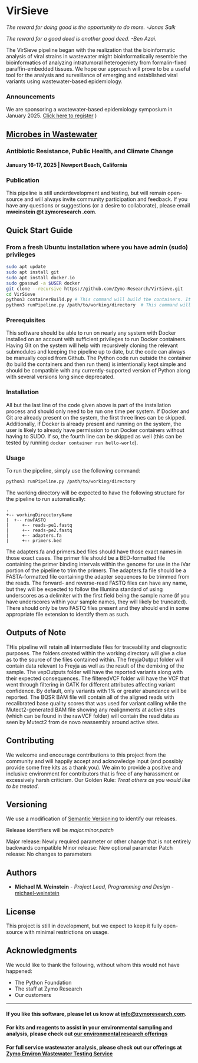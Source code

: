 # VirSieve

*The reward for doing good is the opportunity to do more. -Jonas Salk*

*The reward for a good deed is another good deed. -Ben Azai.*

The VirSieve pipeline began with the realization that the bioinformatic analysis of viral strains in wastewater
might bioinformatically resemble the bioinformatics of analyzing intratumoral heterogeniety from formalin-fixed
paraffin-embedded tissues.  We hope our approach will prove to be a useful tool for the analysis and surveillance
of emerging and established viral variants using wastewater-based epidemiology.

### Announcements
We are sponsoring a wastewater-based epidemiology symposium in January 2025. [Click here to register](https://www.wastewateramr2025.com/)
)
## [Microbes in Wastewater](https://www.wastewateramr2025.com/) 
### Antibiotic Resistance, Public Health, and Climate Change 
#### January 16-17, 2025 | Newport Beach, California 

### Publication
This pipeline is still underdevelopment and testing, but will remain open-source and will always invite community
participation and feedback.  If you have any questions or suggestions (or a desire to collaborate), please email **mweinstein @t zymoresearch .com**.

## Quick Start Guide

### From a fresh Ubuntu installation where you have admin (sudo) privileges
```bash
sudo apt update
sudo apt install git
sudo apt install docker.io
sudo gpasswd -a $USER docker
git clone --recursive https://github.com/Zymo-Research/VirSieve.git
cd VirSieve
python3 containerBuild.py # This command will build the containers. It and all commands above only need to be run once per system as part of the setup.
python3 runPipeline.py /path/to/working/directory  # This command will also be used to initiate subsequent analyses on new data
```

### Prerequisites

This software should be able to run on nearly any system with Docker installed on an account with sufficient
privileges to run Docker containers.  Having Git on the system will help with recursively cloning the 
relevant submodules and keeping the pipeline up to date, but the code can always be manually copied from 
Github.  The Python code run outside the container (to build the containers and then run them) is intentionally
kept simple and should be compatible with any currently-supported version of Python along with several versions
long since deprecated.

### Installation

All but the last line of the code given above is part of the installation process and should only need to be run one 
time per system.  If Docker and Git are already present on the system, the first three lines can be skipped. Additionally,
if Docker is already present and running on the system, the user is likely to already have permission to run Docker containers
without having to SUDO.  If so, the fourth line can be skipped as well (this can be tested by running `docker container run hello-world`).

### Usage

To run the pipeline, simply use the following command:
```bash
python3 runPipeline.py /path/to/working/directory
```
The working directory will be expected to have the following structure for the pipeline to run automatically:
```
.
+-- workingDirecctoryName
|  +-- rawFASTQ
|     +-- reads-pe1.fastq
|     +-- reads-pe2.fastq
|     +-- adapters.fa
|     +-- primers.bed
```
The adapters.fa and primers.bed files should have those exact names in those exact cases.  The primer file
should be a BED-formatted file containing the primer binding intervals within the genome for use in the iVar 
portion of the pipeline to trim the primers.  The adapters.fa file should be a FASTA-formatted file
containing the adapter sequences to be trimmed from the reads.  The forward- and reverse-read FASTQ files 
can have any name, but they will be expected to follow the Illumina standard of using underscores as a delimiter
with the first field being the sample name (if you have underscores within your sample names, they will likely
be truncated).  There should only be two FASTQ files present and they should end in some appropriate file extension
to identify them as such.

## Outputs of Note

THis pipeline will retain all intermediate files for traceability and diagnostic purposes.  The folders created within
the working directory will give a clue as to the source of the files contained within.  The freyjaOutput folder will
contain data relevant to Freyja as well as the result of the demixing of the sample.  The vepOutputs folder will have
the reported variants along with their expected consequences.  The filteredVCF folder will have the VCF that went
through filtering in GATK for different attributes affecting variant confidence.  By default, only variants with 1% or
greater abundance will be reported.  The BQSR BAM file will contain all of the aligned reads with recalibrated
base quality scores that was used for variant calling while the Mutect2-generated BAM file showing any realignments at
active sites (which can be found in the rawVCF folder) will contain the read data as seen by Mutect2 from de novo 
reassembly around active sites.

## Contributing

We welcome and encourage contributions to this project from the community and will happily accept and acknowledge input (and possibly provide some free kits as a thank you).  We aim to provide a positive and inclusive environment for contributors that is free of any harassment or excessively harsh criticism. Our Golden Rule: *Treat others as you would like to be treated*.

## Versioning

We use a modification of [Semantic Versioning](https://semvar.org) to identify our releases.

Release identifiers will be *major.minor.patch*

Major release: Newly required parameter or other change that is not entirely backwards compatible
Minor release: New optional parameter
Patch release: No changes to parameters

## Authors

- **Michael M. Weinstein** - *Project Lead, Programming and Design* - [michael-weinstein](https://github.com/michael-weinstein)

## License

This project is still in development, but we expect to keep it fully open-source with minimal restrictions on usage.

## Acknowledgments

We would like to thank the following, without whom this would not have happened:
* The Python Foundation
* The staff at Zymo Research
* Our customers

---------------------------------------------------------------------------------------------------------------------

#### If you like this software, please let us know at info@zymoresearch.com.
#### For kits and reagents to assist in your environmental sampling and analysis, please check out [our environmental research offerings](https://www.zymoresearch.com/pages/environmental-research)
#### For full service wastewater analysis, please check out our offerings at [Zymo Environ Wastewater Testing Service](https://www.zymoresearch.com/pages/zymo-environ-covid-19-wastewater-testing-service)
